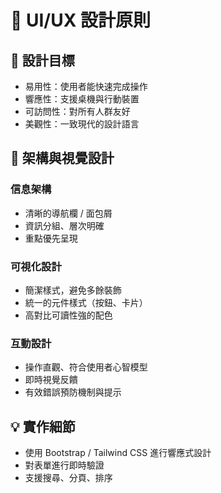 # 🎨 UI/UX 設計原則

## 🎯 設計目標
- 易用性：使用者能快速完成操作
- 響應性：支援桌機與行動裝置
- 可訪問性：對所有人群友好
- 美觀性：一致現代的設計語言

## 📐 架構與視覺設計
### 信息架構
- 清晰的導航欄 / 面包屑
- 資訊分組、層次明確
- 重點優先呈現

### 可視化設計
- 簡潔樣式，避免多餘裝飾
- 統一的元件樣式（按鈕、卡片）
- 高對比可讀性強的配色

### 互動設計
- 操作直觀、符合使用者心智模型
- 即時視覺反饋
- 有效錯誤預防機制與提示

## 💡 實作細節
- 使用 Bootstrap / Tailwind CSS 進行響應式設計
- 對表單進行即時驗證
- 支援搜尋、分頁、排序
